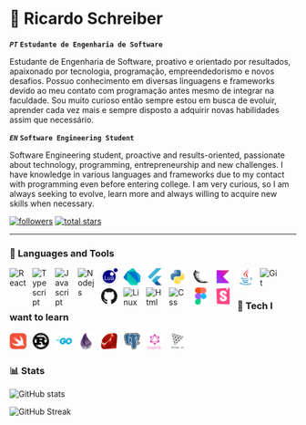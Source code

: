 # 🚀 Ricardo Schreiber

***`PT`***
**`Estudante de Engenharia de Software`**

Estudante de Engenharia de Software, proativo e orientado por resultados, apaixonado por tecnologia, programação, empreendedorismo e novos desafios. Possuo conhecimento em diversas linguagens e frameworks devido ao meu contato com programação antes mesmo de integrar na faculdade. Sou muito curioso então sempre estou em busca de evoluir, aprender cada vez mais e sempre disposto a adquirir novas habilidades assim que necessário.

***`EN`***
**`Software Engineering Student`**

Software Engineering student, proactive and results-oriented, passionate about technology, programming, entrepreneurship and new challenges. I have knowledge in various languages and frameworks due to my contact with programming even before entering college. I am very curious, so I am always seeking to evolve, learn more and always willing to acquire new skills when necessary.

   <p align="left">
      <a href="https://github.com/rzschrb?tab=followers">
         <img alt="followers" title="Follow me on Github" src="https://custom-icon-badges.demolab.com/github/followers/rzschrb?color=236ad3&labelColor=1155ba&style=for-the-badge&logo=person-add&label=Follow&logoColor=white"/></a>
      <a href="https://github.com/rzschrb?tab=repositories&sort=stargazers">
         <img alt="total stars" title="Total stars on GitHub" src="https://custom-icon-badges.demolab.com/github/stars/rzschrb?color=55960c&style=for-the-badge&labelColor=488207&logo=star"/></a>
   </p>

---

### 🧰 Languages and Tools

<img align="left" alt="React" width="30px" style="padding-right:10px;" src="https://cdn.jsdelivr.net/gh/devicons/devicon/icons/react/react-original.svg" />
<img align="left" alt="Typescript" width="30px" style="padding-right:10px;" src="https://cdn.jsdelivr.net/gh/devicons/devicon/icons/typescript/typescript-plain.svg" />
<img align="left" alt="Javascript" width="30px" style="padding-right:10px;" src="https://cdn.jsdelivr.net/gh/devicons/devicon/icons/javascript/javascript-plain.svg" />
<img align="left" alt="Nodejs" width="30px" style="padding-right:10px;" src="https://cdn.jsdelivr.net/gh/devicons/devicon/icons/nodejs/nodejs-original.svg" />
<img align="left" alt="Lua" width="30px" style="padding-right:10px;" src="https://github.com/devicons/devicon/blob/master/icons/lua/lua-original-wordmark.svg" />
<img align="left" alt="Dart" width="30px" style="padding-right:10px;" src="https://github.com/devicons/devicon/blob/master/icons/dart/dart-original.svg" />
<img align="left" alt="Flutter" width="30px" style="padding-right:10px;" src="https://github.com/devicons/devicon/blob/master/icons/flutter/flutter-original.svg" />
<img align="left" alt="Python" width="30px" style="padding-right:10px;" src="https://github.com/devicons/devicon/blob/master/icons/python/python-original.svg" />
<img align="left" alt="Flask" width="30px" style="padding-right:10px;" src="https://github.com/devicons/devicon/blob/master/icons/flask/flask-original.svg" />
<img align="left" alt="Kotlin" width="30px" style="padding-right:10px;" src="https://github.com/devicons/devicon/blob/master/icons/kotlin/kotlin-original.svg" />
<img align="left" alt="Java" width="30px" style="padding-right:10px;" src="https://github.com/devicons/devicon/blob/master/icons/java/java-original.svg" />
<img align="left" alt="Git" width="30px" style="padding-right:10px;" src="https://cdn.jsdelivr.net/gh/devicons/devicon/icons/git/git-original.svg" />
<img align="left" alt="Github" width="30px" style="padding-right:10px;" src="https://github.com/devicons/devicon/blob/master/icons/github/github-original.svg" />
<img align="left" alt="Linux" width="30px" style="padding-right:10px;" src="https://cdn.jsdelivr.net/gh/devicons/devicon/icons/linux/linux-original.svg" />
<img align="left" alt="Html" width="30px" style="padding-right:10px;" src="https://cdn.jsdelivr.net/gh/devicons/devicon/icons/html5/html5-plain.svg" />
<img align="left" alt="Css" width="30px" style="padding-right:10px;" src="https://cdn.jsdelivr.net/gh/devicons/devicon/icons/css3/css3-plain.svg" />
<img align="left" alt="Figma" width="30px" style="padding-right:10px;" src="https://github.com/devicons/devicon/blob/master/icons/figma/figma-original.svg" />
<img align="left" alt="Storybook" width="30px" style="padding-right:10px;" src="https://github.com/devicons/devicon/blob/master/icons/storybook/storybook-original.svg" />
<br />

#

### 📖 Tech I want to learn

<img align="left" alt="Swift" width="30px" style="padding-right:10px;" src="https://github.com/devicons/devicon/blob/master/icons/swift/swift-original.svg" />
<img align="left" alt="Rust" width="30px" style="padding-right:10px;" src="https://github.com/devicons/devicon/blob/master/icons/rust/rust-plain.svg" />
<img align="left" alt="Go" width="30px" style="padding-right:10px;" src="https://github.com/devicons/devicon/blob/master/icons/go/go-original-wordmark.svg" />
<img align="left" alt="Elixir" width="30px" style="padding-right:10px;" src="https://github.com/devicons/devicon/blob/master/icons/elixir/elixir-original.svg" />
<img align="left" alt="Ruby" width="30px" style="padding-right:10px;" src="https://github.com/devicons/devicon/blob/master/icons/ruby/ruby-original.svg" />
<img align="left" alt="PostgreSQL" width="30px" style="padding-right:10px;" src="https://github.com/devicons/devicon/blob/master/icons/postgresql/postgresql-original.svg" />
<img align="left" alt="GraphQL" width="30px" style="padding-right:10px;" src="https://github.com/devicons/devicon/blob/master/icons/graphql/graphql-plain-wordmark.svg" />
<img align="left" alt="Threejs" width="30px" style="padding-right:10px;" src="https://github.com/devicons/devicon/blob/master/icons/threejs/threejs-original-wordmark.svg" />
<br />

#

### 📊 Stats

![GitHub stats](https://github-readme-stats.vercel.app/api?username=rzschrb&show_icons=true&theme=github_dark)

![GitHub Streak](https://streak-stats.demolab.com?user=rzschrb&theme=github-dark-blue&border_radius=4.5)
